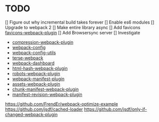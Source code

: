 # TODO

[] Figure out why incremental build takes forever
[] Enable es6 modules
[] Upgrade to webpack 2
[] Make entire library async
[] Add favicons [favicons-webpack-plugin](https://github.com/jantimon/favicons-webpack-plugin)
[] Add Browsersync server
[] Investigate

*   [compression-webpack-plugin](https://github.com/webpack/compression-webpack-plugin)
*   [webpack-config](https://github.com/mdreizin/webpack-config)
*   [webpack-config-utils](https://github.com/kentcdodds/webpack-config-utils)
*   [terse-webpack](https://github.com/ericclemmons/terse-webpack)
*   [webpack-dashboard](https://github.com/FormidableLabs/webpack-dashboard)
*   [html-hash-webpack-plugin](https://github.com/juanmaorta/html-hash-webpack-plugin)
*   [robots-webpack-plugin](https://github.com/tanepiper/robots-webpack-plugin)
*   [webpack-manifest-plugin](https://github.com/danethurber/webpack-manifest-plugin)
*   [assets-webpack-plugin](https://github.com/kossnocorp/assets-webpack-plugin)
*   [chunk-manifest-webpack-plugin](https://github.com/diurnalist/chunk-manifest-webpack-plugin)
*   [manifest-revision-webpack-plugin](https://github.com/nickjj/manifest-revision-webpack-plugin)

https://github.com/FrendEr/webpack-optimize-example
https://github.com/jsdf/cached-loader
https://github.com/jsdf/only-if-changed-webpack-plugin

